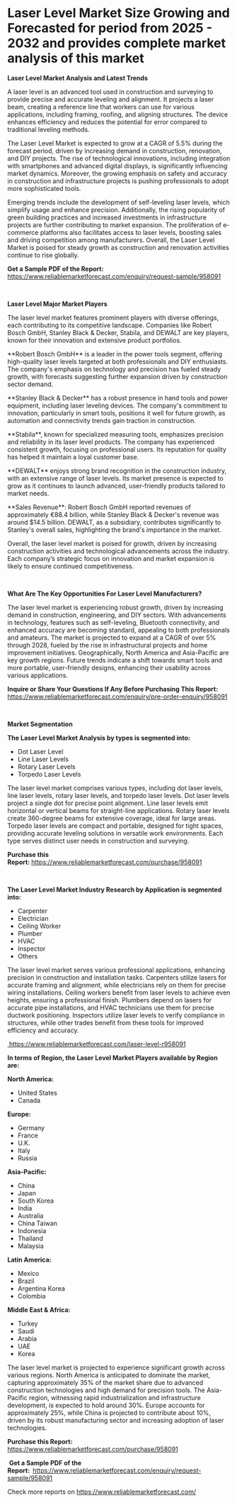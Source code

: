 <p><h1>Laser Level Market Size Growing and Forecasted for period from 2025 - 2032 and provides complete market analysis of this market</h1></p><p><strong>Laser Level Market Analysis and Latest Trends</strong></p>
<p><p>A laser level is an advanced tool used in construction and surveying to provide precise and accurate leveling and alignment. It projects a laser beam, creating a reference line that workers can use for various applications, including framing, roofing, and aligning structures. The device enhances efficiency and reduces the potential for error compared to traditional leveling methods.</p><p>The Laser Level Market is expected to grow at a CAGR of 5.5% during the forecast period, driven by increasing demand in construction, renovation, and DIY projects. The rise of technological innovations, including integration with smartphones and advanced digital displays, is significantly influencing market dynamics. Moreover, the growing emphasis on safety and accuracy in construction and infrastructure projects is pushing professionals to adopt more sophisticated tools. </p><p>Emerging trends include the development of self-leveling laser levels, which simplify usage and enhance precision. Additionally, the rising popularity of green building practices and increased investments in infrastructure projects are further contributing to market expansion. The proliferation of e-commerce platforms also facilitates access to laser levels, boosting sales and driving competition among manufacturers. Overall, the Laser Level Market is poised for steady growth as construction and renovation activities continue to rise globally.</p></p>
<p><strong>Get a Sample PDF of the Report:&nbsp;</strong> <a href="https://www.reliablemarketforecast.com/enquiry/request-sample/958091?utm_campaign=3307&utm_medium=2&utm_source=Github&utm_content=ia&utm_term=09042025&utm_id=laser-level">https://www.reliablemarketforecast.com/enquiry/request-sample/958091</a></p>
<p>&nbsp;</p>
<p><strong>Laser Level Major Market Players</strong></p>
<p><p>The laser level market features prominent players with diverse offerings, each contributing to its competitive landscape. Companies like Robert Bosch GmbH, Stanley Black & Decker, Stabila, and DEWALT are key players, known for their innovation and extensive product portfolios.</p><p>**Robert Bosch GmbH** is a leader in the power tools segment, offering high-quality laser levels targeted at both professionals and DIY enthusiasts. The company's emphasis on technology and precision has fueled steady growth, with forecasts suggesting further expansion driven by construction sector demand.</p><p>**Stanley Black & Decker** has a robust presence in hand tools and power equipment, including laser leveling devices. The company's commitment to innovation, particularly in smart tools, positions it well for future growth, as automation and connectivity trends gain traction in construction.</p><p>**Stabila**, known for specialized measuring tools, emphasizes precision and reliability in its laser level products. The company has experienced consistent growth, focusing on professional users. Its reputation for quality has helped it maintain a loyal customer base.</p><p>**DEWALT** enjoys strong brand recognition in the construction industry, with an extensive range of laser levels. Its market presence is expected to grow as it continues to launch advanced, user-friendly products tailored to market needs.</p><p>**Sales Revenue**: Robert Bosch GmbH reported revenues of approximately €88.4 billion, while Stanley Black & Decker's revenue was around $14.5 billion. DEWALT, as a subsidiary, contributes significantly to Stanley's overall sales, highlighting the brand's importance in the market.</p><p>Overall, the laser level market is poised for growth, driven by increasing construction activities and technological advancements across the industry. Each company’s strategic focus on innovation and market expansion is likely to ensure continued competitiveness.</p></p>
<p>&nbsp;</p>
<p><strong>What Are The Key Opportunities For Laser Level Manufacturers?</strong></p>
<p><p>The laser level market is experiencing robust growth, driven by increasing demand in construction, engineering, and DIY sectors. With advancements in technology, features such as self-leveling, Bluetooth connectivity, and enhanced accuracy are becoming standard, appealing to both professionals and amateurs. The market is projected to expand at a CAGR of over 5% through 2028, fueled by the rise in infrastructural projects and home improvement initiatives. Geographically, North America and Asia-Pacific are key growth regions. Future trends indicate a shift towards smart tools and more portable, user-friendly designs, enhancing their usability across various applications.</p></p>
<p><strong>Inquire or Share Your Questions If Any Before Purchasing This Report:</strong> <a href="https://www.reliablemarketforecast.com/enquiry/pre-order-enquiry/958091?utm_campaign=3307&utm_medium=2&utm_source=Github&utm_content=ia&utm_term=09042025&utm_id=laser-level">https://www.reliablemarketforecast.com/enquiry/pre-order-enquiry/958091</a></p>
<p>&nbsp;</p>
<p><strong>Market Segmentation</strong></p>
<p><strong>The Laser Level Market Analysis by types is segmented into:</strong></p>
<p><ul><li>Dot Laser Level</li><li>Line Laser Levels</li><li>Rotary Laser Levels</li><li>Torpedo Laser Levels</li></ul></p>
<p><p>The laser level market comprises various types, including dot laser levels, line laser levels, rotary laser levels, and torpedo laser levels. Dot laser levels project a single dot for precise point alignment. Line laser levels emit horizontal or vertical beams for straight-line applications. Rotary laser levels create 360-degree beams for extensive coverage, ideal for large areas. Torpedo laser levels are compact and portable, designed for tight spaces, providing accurate leveling solutions in versatile work environments. Each type serves distinct user needs in construction and surveying.</p></p>
<p><strong>Purchase this Report:&nbsp;</strong><a href="https://www.reliablemarketforecast.com/purchase/958091?utm_campaign=3307&utm_medium=2&utm_source=Github&utm_content=ia&utm_term=09042025&utm_id=laser-level">https://www.reliablemarketforecast.com/purchase/958091</a></p>
<p>&nbsp;</p>
<p><strong>The Laser Level Market Industry Research by Application is segmented into:</strong></p>
<p><ul><li>Carpenter</li><li>Electrician</li><li>Ceiling Worker</li><li>Plumber</li><li>HVAC</li><li>Inspector</li><li>Others</li></ul></p>
<p><p>The laser level market serves various professional applications, enhancing precision in construction and installation tasks. Carpenters utilize lasers for accurate framing and alignment, while electricians rely on them for precise wiring installations. Ceiling workers benefit from laser levels to achieve even heights, ensuring a professional finish. Plumbers depend on lasers for accurate pipe installations, and HVAC technicians use them for precise ductwork positioning. Inspectors utilize laser levels to verify compliance in structures, while other trades benefit from these tools for improved efficiency and accuracy.</p></p>
<p><a href="https://www.reliablemarketforecast.com/laser-level-r958091?utm_campaign=3307&utm_medium=2&utm_source=Github&utm_content=ia&utm_term=09042025&utm_id=laser-level">&nbsp;https://www.reliablemarketforecast.com/laser-level-r958091</a></p>
<p><strong>In terms of Region, the Laser Level Market Players available by Region are:</strong></p>
<p>
    <p> <strong> North America: </strong>
        <ul>
            <li>United States</li>
            <li>Canada</li>
        </ul>
        </p> 
    <p> <strong> Europe: </strong>
        <ul>
            <li>Germany</li>
            <li>France</li>
            <li>U.K.</li>
            <li>Italy</li>
            <li>Russia</li>
        </ul>
        </p> 
    <p> <strong> Asia-Pacific: </strong>
        <ul>
            <li>China</li>
            <li>Japan</li>
            <li>South Korea</li>
            <li>India</li>
            <li>Australia</li>
            <li>China Taiwan</li>
            <li>Indonesia</li>
            <li>Thailand</li>
            <li>Malaysia</li>
        </ul>
        </p> 
    <p> <strong> Latin America: </strong>
        <ul>
            <li>Mexico</li>
            <li>Brazil</li>
            <li>Argentina Korea</li>
            <li>Colombia</li>
        </ul>
        </p> 
    <p> <strong> Middle East & Africa: </strong>
        <ul>
            <li>Turkey</li>
            <li>Saudi</li>
            <li>Arabia</li>
            <li>UAE</li>
            <li>Korea</li>
        </ul>
    </p>
    </p>
<p><p>The laser level market is projected to experience significant growth across various regions. North America is anticipated to dominate the market, capturing approximately 35% of the market share due to advanced construction technologies and high demand for precision tools. The Asia-Pacific region, witnessing rapid industrialization and infrastructure development, is expected to hold around 30%. Europe accounts for approximately 25%, while China is projected to contribute about 10%, driven by its robust manufacturing sector and increasing adoption of laser technologies.</p></p>
<p><strong>Purchase this Report: </strong><a href="https://www.reliablemarketforecast.com/purchase/958091?utm_campaign=3307&utm_medium=2&utm_source=Github&utm_content=ia&utm_term=09042025&utm_id=laser-level">https://www.reliablemarketforecast.com/purchase/958091</a></p>
<p>&nbsp;<strong>Get a Sample PDF of the Report:&nbsp;&nbsp;</strong><a href="https://www.reliablemarketforecast.com/enquiry/request-sample/958091?utm_campaign=3307&utm_medium=2&utm_source=Github&utm_content=ia&utm_term=09042025&utm_id=laser-level">https://www.reliablemarketforecast.com/enquiry/request-sample/958091</a></p>
<p><strong></strong></p>
<p>Check more reports on <a href="https://www.reliablemarketforecast.com/?utm_campaign=3307&utm_medium=2&utm_source=Github&utm_content=ia&utm_term=09042025&utm_id=laser-level">https://www.reliablemarketforecast.com/</a></p>